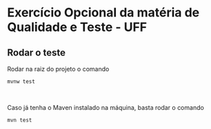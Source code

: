 # Exercício Opcional da matéria de Qualidade e Teste - UFF 

## Rodar o teste

Rodar na raiz do projeto o comando
```
mvnw test
```
</br>

Caso já tenha o Maven instalado na máquina, basta rodar o comando
```
mvn test
```
